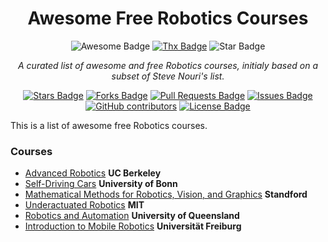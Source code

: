 <h1 align="center">Awesome Free Robotics Courses</h1>
<div align="center">
<img src="https://cdn.rawgit.com/sindresorhus/awesome/d7305f38d29fed78fa85652e3a63e154dd8e8829/media/badge.svg" alt="Awesome Badge"/>
<a href="https://saythanks.io/to/erwin.lejeune15%40gmail.com?style=flat-square"><img src="https://img.shields.io/badge/Say%20Thanks-!-1EAEDB.svg?style=flat-square" alt="Thx Badge"/></a>
<img src="https://img.shields.io/static/v1?label=%F0%9F%8C%9F&message=If%20Useful&style=style=flat&color=BC4E99" alt="Star Badge"/></a><br>


<i>A curated list of awesome and free Robotics courses, initialy based on a subset of Steve Nouri's list.</i>

<a href="https://github.com/guilyx/awesome-free-robotics-courses/stargazers"><img src="https://img.shields.io/github/stars/guilyx/awesome-free-robotics-courses" alt="Stars Badge"/></a>
<a href="https://github.com/guilyx/awesome-free-robotics-courses/network/members"><img src="https://img.shields.io/github/forks/guilyx/awesome-free-robotics-courses" alt="Forks Badge"/></a>
<a href="https://github.com/guilyx/awesome-free-robotics-courses/pulls"><img src="https://img.shields.io/github/issues-pr/guilyx/awesome-free-robotics-courses" alt="Pull Requests Badge"/></a>
<a href="https://github.com/guilyx/awesome-free-robotics-courses/issues"><img src="https://img.shields.io/github/issues/guilyx/awesome-free-robotics-courses" alt="Issues Badge"/></a>
<a href="https://github.com/guilyx/awesome-free-robotics-courses/graphs/contributors"><img alt="GitHub contributors" src="https://img.shields.io/github/contributors/guilyx/awesome-free-robotics-courses?color=2b9348"></a>
<a href="https://github.com/guilyx/awesome-free-robotics-courses/blob/master/LICENSE"><img src="https://img.shields.io/github/license/guilyx/awesome-free-robotics-courses?color=2b9348" alt="License Badge"/></a>
<br>

</div>


This is a list of awesome free Robotics courses.

### Courses ###
* [Advanced Robotics](https://www.youtube.com/playlist?list=PLwRJQ4m4UJjNBPJdt8WamRAt4XKc639wF) **UC Berkeley**
* [Self-Driving Cars](https://www.youtube.com/playlist?list=PLgnQpQtFTOGQo2Z_ogbonywTg8jxCI9pD) **University of Bonn**
* [Mathematical Methods for Robotics, Vision, and Graphics](https://www.youtube.com/playlist?list=PLQ3UicqQtfNvQ_VzflHYKhAqZiTxOkSwi) **Standford**
* [Underactuated Robotics](https://ocw.mit.edu/courses/electrical-engineering-and-computer-science/6-832-underactuated-robotics-spring-2009/) **MIT**
* [Robotics and Automation](https://metr4202.uqcloud.net/lectures.html) **University of Queensland**
* [Introduction to Mobile Robotics](http://ais.informatik.uni-freiburg.de/teaching/ss19/robotics/) **Universität Freiburg**
